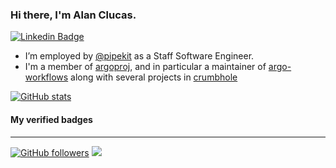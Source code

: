 ### Hi there, I'm Alan Clucas.

[![Linkedin Badge](https://img.shields.io/badge/alanclucas-0077b5?style=flat-square&logo=Linkedin&logoColor=white&labelColor=0077b5&link=https://www.linkedin.com/in/alanclucas/)](https://www.linkedin.com/in/alanclucas/)

- I’m employed by [@pipekit](https://pipekit.io) as a Staff Software Engineer.
- I'm a member of [argoproj](https://argoproj.github.io/), and in particular a maintainer of [argo-workflows](https://github.com/argoproj/argo-workflows) along with several projects in [crumbhole](https://github.com/crumbhole)

[![GitHub stats](https://github-readme-stats.vercel.app/api?username=Joibel&show_icons=true)](https://github.com/Joibel)

#### My verified badges

<!--START_SECTION:badges-->
<!--END_SECTION:badges-->

----------------
[![GitHub followers](https://img.shields.io/github/followers/Joibel?label=Follow&maxAge=3600&style=flat-square&logo=Github&labelColor=000000&color=000000)](https://github.com/Joibel?tab=followers)
![](https://komarev.com/ghpvc/?username=Joibel&style=flat-square&color=595959)

